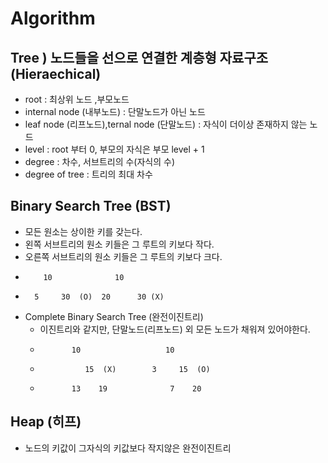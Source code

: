 # Algorithm

## Tree ) 노드들을 선으로 연결한 계층형 자료구조 (Hieraechical)
  - root : 최상위 노드 ,부모노드
  - internal node (내부노드) : 단말노드가 아닌 노드
  - leaf node (리프노드),ternal node (단말노드) : 자식이 더이상 존재하지 않는 노드
  - level : root 부터 0, 부모의 자식은 부모 level + 1
  - degree : 차수, 서브트리의 수(자식의 수)
  - degree of tree : 트리의 최대 차수

## Binary Search Tree (BST)
  - 모든 원소는 상이한 키를 갖는다.
  - 왼쪽 서브트리의 원소 키들은 그 루트의 키보다 작다.
  - 오른쪽 서브트리의 원소 키들은 그 루트의 키보다 크다.
  -         10              10
  -       5     30  (O)  20      30 (X)
  - Complete Binary Search Tree (완전이진트리)
      - 이진트리와 같지만, 단말노드(리프노드) 외 모든 노드가 채워져 있어야한다.
      -            10                   10
      -               15  (X)        3     15  (O)
      -            13    19              7    20
## Heap (히프) 
  - 노드의 키값이 그자식의 키값보다 작지않은 완전이진트리
